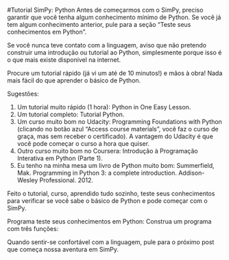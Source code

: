 #Tutorial SimPy: Python
Antes de começarmos com o SimPy, preciso garantir que você tenha algum conhecimento mínimo de Python. Se você já tem algum conhecimento anterior, pule para a seção “Teste seus conhecimentos em Python”.

Se você nunca teve contato com a linguagem, aviso que não pretendo construir uma introdução ou tutorial ao Python, simplesmente porque isso é o que mais existe disponível na internet. 

Procure um tutorial rápido (já vi um até de 10 minutos!) e mãos à obra! Nada mais fácil do que aprender o básico de Python.

Sugestões:
1.	Um tutorial muito rápido (1 hora): Python in One Easy Lesson.
2.	Um tutorial completo: Tutorial Python.
3.	Um curso muito bom no Udacity: Programming Foundations with Python (clicando no botão azul “Access course materials”, você faz o curso de graça, mas sem receber o certificado). A vantagem do Udacity é que você pode começar o curso a hora que quiser.
4.	Outro curso muito bom no Coursera: Introdução à Programação Interativa em Python (Parte 1).
5.	Eu tenho na minha mesa um livro de Python muito bom: Summerfield, Mak. Programming in Python 3: a complete introduction. Addison-Wesley Professional. 2012.

Feito o tutorial, curso, aprendido tudo sozinho, teste seus conhecimentos para verificar se você sabe o básico de Python e pode começar com o SimPy.

Programa teste seus conhecimentos em Python:
Construa um programa com três funções:

Quando sentir-se confortável com a linguagem, pule para o próximo post que começa nossa aventura em SimPy.


